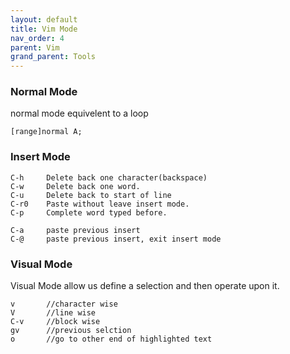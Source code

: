 ```yaml
---
layout: default
title: Vim Mode
nav_order: 4
parent: Vim
grand_parent: Tools
---
```


### Normal Mode
normal mode equivelent to a loop

    [range]normal A;

### Insert Mode
    C-h     Delete back one character(backspace)
    C-w     Delete back one word.
    C-u     Delete back to start of line
    C-r0    Paste without leave insert mode.
    C-p     Complete word typed before.

    C-a     paste previous insert
    C-@     paste previous insert, exit insert mode
    


### Visual Mode
Visual Mode allow us define a selection and then operate upon it.

    v       //character wise
    V       //line wise
    C-v     //block wise
    gv      //previous selction
    o       //go to other end of highlighted text